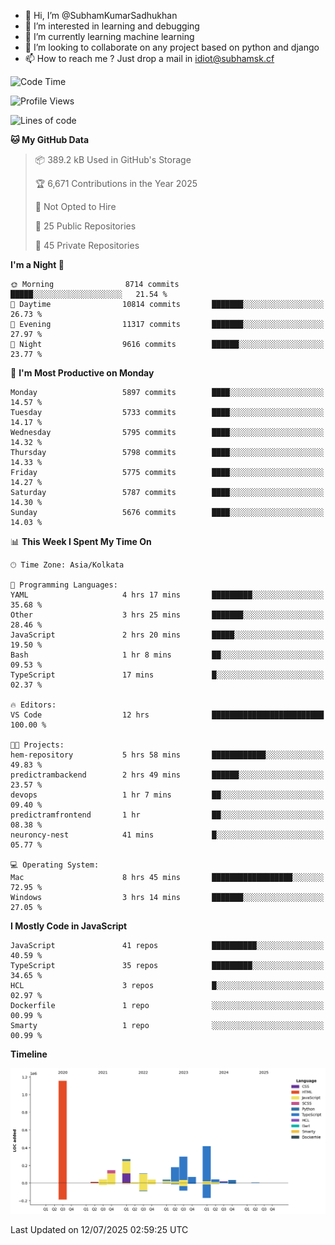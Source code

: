 - 👋 Hi, I’m @SubhamKumarSadhukhan
- 👀 I’m interested in learning and debugging
- 🌱 I’m currently learning machine learning
- 💞️ I’m looking to collaborate on any project based on python and django
- 📫 How to reach me ?
      Just drop a mail in idiot@subhamsk.cf

<!---
SubhamKumarSadhukhan/SubhamKumarSadhukhan is a ✨ special ✨ repository because its `README.md` (this file) appears on your GitHub profile.
You can click the Preview link to take a look at your changes.
--->


<!--START_SECTION:waka-->
![Code Time](http://img.shields.io/badge/Code%20Time-2%2C991%20hrs-blue)

![Profile Views](http://img.shields.io/badge/Profile%20Views-0-blue)

![Lines of code](https://img.shields.io/badge/From%20Hello%20World%20I%27ve%20Written-2.9%20million%20lines%20of%20code-blue)

**🐱 My GitHub Data** 

> 📦 389.2 kB Used in GitHub's Storage 
 > 
> 🏆 6,671 Contributions in the Year 2025
 > 
> 🚫 Not Opted to Hire
 > 
> 📜 25 Public Repositories 
 > 
> 🔑 45 Private Repositories 
 > 
**I'm a Night 🦉** 

```text
🌞 Morning                8714 commits        █████░░░░░░░░░░░░░░░░░░░░   21.54 % 
🌆 Daytime                10814 commits       ███████░░░░░░░░░░░░░░░░░░   26.73 % 
🌃 Evening                11317 commits       ███████░░░░░░░░░░░░░░░░░░   27.97 % 
🌙 Night                  9616 commits        ██████░░░░░░░░░░░░░░░░░░░   23.77 % 
```
📅 **I'm Most Productive on Monday** 

```text
Monday                   5897 commits        ████░░░░░░░░░░░░░░░░░░░░░   14.57 % 
Tuesday                  5733 commits        ████░░░░░░░░░░░░░░░░░░░░░   14.17 % 
Wednesday                5795 commits        ████░░░░░░░░░░░░░░░░░░░░░   14.32 % 
Thursday                 5798 commits        ████░░░░░░░░░░░░░░░░░░░░░   14.33 % 
Friday                   5775 commits        ████░░░░░░░░░░░░░░░░░░░░░   14.27 % 
Saturday                 5787 commits        ████░░░░░░░░░░░░░░░░░░░░░   14.30 % 
Sunday                   5676 commits        ████░░░░░░░░░░░░░░░░░░░░░   14.03 % 
```


📊 **This Week I Spent My Time On** 

```text
🕑︎ Time Zone: Asia/Kolkata

💬 Programming Languages: 
YAML                     4 hrs 17 mins       █████████░░░░░░░░░░░░░░░░   35.68 % 
Other                    3 hrs 25 mins       ███████░░░░░░░░░░░░░░░░░░   28.46 % 
JavaScript               2 hrs 20 mins       █████░░░░░░░░░░░░░░░░░░░░   19.50 % 
Bash                     1 hr 8 mins         ██░░░░░░░░░░░░░░░░░░░░░░░   09.53 % 
TypeScript               17 mins             █░░░░░░░░░░░░░░░░░░░░░░░░   02.37 % 

🔥 Editors: 
VS Code                  12 hrs              █████████████████████████   100.00 % 

🐱‍💻 Projects: 
hem-repository           5 hrs 58 mins       ████████████░░░░░░░░░░░░░   49.83 % 
predictrambackend        2 hrs 49 mins       ██████░░░░░░░░░░░░░░░░░░░   23.57 % 
devops                   1 hr 7 mins         ██░░░░░░░░░░░░░░░░░░░░░░░   09.40 % 
predictramfrontend       1 hr                ██░░░░░░░░░░░░░░░░░░░░░░░   08.38 % 
neuroncy-nest            41 mins             █░░░░░░░░░░░░░░░░░░░░░░░░   05.77 % 

💻 Operating System: 
Mac                      8 hrs 45 mins       ██████████████████░░░░░░░   72.95 % 
Windows                  3 hrs 14 mins       ███████░░░░░░░░░░░░░░░░░░   27.05 % 
```

**I Mostly Code in JavaScript** 

```text
JavaScript               41 repos            ██████████░░░░░░░░░░░░░░░   40.59 % 
TypeScript               35 repos            █████████░░░░░░░░░░░░░░░░   34.65 % 
HCL                      3 repos             █░░░░░░░░░░░░░░░░░░░░░░░░   02.97 % 
Dockerfile               1 repo              ░░░░░░░░░░░░░░░░░░░░░░░░░   00.99 % 
Smarty                   1 repo              ░░░░░░░░░░░░░░░░░░░░░░░░░   00.99 % 
```



**Timeline**

![Lines of Code chart](https://raw.githubusercontent.com/SubhamKumarSadhukhan/SubhamKumarSadhukhan/main/assets/bar_graph.png)


 Last Updated on 12/07/2025 02:59:25 UTC
<!--END_SECTION:waka-->
